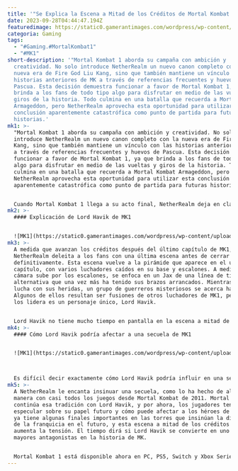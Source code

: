 ```yaml
---
title: '"Se Explica la Escena a Mitad de los Créditos de Mortal Kombat 1"'
date: 2023-09-28T04:44:47.194Z
featuredimage: https://static0.gamerantimages.com/wordpress/wp-content/uploads/2023/09/mortal-kombat-1-mid-credits-scene-explained.jpg?q=50&fit=contain&w=1140&h=&dpr=1.5
categoria: Gaming
tags:
  - "#Gaming.#MortalKombat1"
  - "#MK1"
short-description: '"Mortal Kombat 1 aborda su campaña con ambición y
  creatividad. No solo introduce NetherRealm un nuevo canon completo con la
  nueva era de Fire God Liu Kang, sino que también mantiene un vínculo con las
  historias anteriores de MK a través de referencias frecuentes y huevos de
  Pascua. Esta decisión demuestra funcionar a favor de Mortal Kombat 1, ya que
  brinda a los fans de todo tipo algo para disfrutar en medio de las vueltas y
  giros de la historia. Todo culmina en una batalla que recuerda a Mortal Kombat
  Armageddon, pero NetherRealm aprovecha esta oportunidad para utilizar esta
  conclusión aparentemente catastrófica como punto de partida para futuras
  historias.'
mk1: >-
  "Mortal Kombat 1 aborda su campaña con ambición y creatividad. No solo
  introduce NetherRealm un nuevo canon completo con la nueva era de Fire God Liu
  Kang, sino que también mantiene un vínculo con las historias anteriores de MK
  a través de referencias frecuentes y huevos de Pascua. Esta decisión demuestra
  funcionar a favor de Mortal Kombat 1, ya que brinda a los fans de todo tipo
  algo para disfrutar en medio de las vueltas y giros de la historia. Todo
  culmina en una batalla que recuerda a Mortal Kombat Armageddon, pero
  NetherRealm aprovecha esta oportunidad para utilizar esta conclusión
  aparentemente catastrófica como punto de partida para futuras historias.


  Cuando Mortal Kombat 1 llega a su acto final, NetherRealm deja en claro que todo es posible en esta historia. Se revela que el benefactor de Shang Tsung y Quan Chi no es otro que el Titán Shang Tsung del DLC Aftermath de Mortal Kombat 11. La coexistencia de esta línea de tiempo con la de Liu Kang tiene importantes implicaciones para el canon de los videojuegos, y culmina en una batalla entre Titanes y Kombatants en docenas de líneas de tiempo de MK. En la escena a mitad de los créditos de MK1, los jugadores son presentados a uno de esos Titanes que podría tener un papel en las futuras historias de Mortal Kombat.
mk2: >-
  #### Explicación de Lord Havik de MK1


  ![MK1](https://static0.gamerantimages.com/wordpress/wp-content/uploads/2023/09/mk1-havik-eyes-story.jpg?q=50&fit=crop&w=1500&dpr=1.5 "MK1")
mk3: >-
  A medida que avanzan los créditos después del último capítulo de MK1,
  NetherRealm deleita a los fans con una última escena antes de cerrar todo
  definitivamente. Esta escena vuelve a la pirámide que aparece en el último
  capítulo, con varios luchadores caídos en su base y escalones. A medida que la
  cámara sube por los escalones, se enfoca en un Jax de una línea de tiempo
  alternativa que una vez más ha tenido sus brazos arrancados. Mientras este Jax
  lucha con sus heridas, un grupo de guerreros misteriosos se acerca hacia él.
  Algunos de ellos resultan ser fusiones de otros luchadores de MK1, pero el que
  los lidera es un personaje único, Lord Havik.


  Lord Havik no tiene mucho tiempo en pantalla en la escena a mitad de los créditos de MK1, pero utiliza cada segundo para demostrar cuán peligroso es. Rápidamente mata al sufrido Jax después de encontrarlo, y luego comenta sobre las ramificaciones de la batalla en la pirámide. Este Havik es un Titán al igual que Liu Kang y el Shang Tsung contra el que los jugadores luchan al final de la campaña, lo que lo convierte en una amenaza considerable debido a su inclinación por el caos. Justo antes de que termine la escena, Lord Havik afirma que la próxima vez que tenga lugar una batalla así, la lucha nunca terminará.
mk4: >-
  #### Cómo Lord Havik podría afectar a una secuela de MK1


  ![MK1](https://static0.gamerantimages.com/wordpress/wp-content/uploads/2023/09/mortal-kombat-1-screenshot-reptile-vs-havik.jpg?q=50&fit=crop&w=1500&dpr=1.5 "MK1")



  Es difícil decir exactamente cómo Lord Havik podría influir en una secuela de MK1, pero es posible especular en función de la caracterización habitual de Havik. Desde que Havik fue introducido por primera vez, su enfoque principal ha sido sembrar el caos. Si este Lord Havik es tan poderoso como los otros Titanes, podría causar un daño irreparable a la nueva era de Liu Kang. Ya sea que elimine sistemáticamente a personajes como Baraka y Reptile, o inicie una guerra total en Outworld, es probable que Lord Havik no esté satisfecho hasta que todo esté en el caos. Podría resultar ser una fuerza aún más impredecible que Shang Tsung.
mk5: >-
  A NetherRealm le encanta insinuar una secuela, como lo ha hecho de alguna
  manera con casi todos los juegos desde Mortal Kombat de 2011. Mortal Kombat 1
  continúa esa tradición con Lord Havik, y por ahora, los jugadores tendrán que
  especular sobre su papel futuro y cómo puede afectar a los héroes de MK. MK1
  ya tiene algunas finales importantes en las torres que insinúan la dirección
  de la franquicia en el futuro, y esta escena a mitad de los créditos solo
  aumenta la tensión. El tiempo dirá si Lord Havik se convierte en uno de los
  mayores antagonistas en la historia de MK.


  Mortal Kombat 1 está disponible ahora en PC, PS5, Switch y Xbox Series X/S."
---
```

